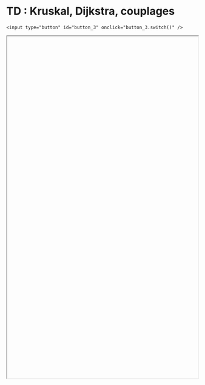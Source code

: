 # TD : Kruskal, Dijkstra, couplages

<script>
    $(function() {
        button_3 = button_cor(
            'https://raw.githubusercontent.com/fortierq/cours/main/graphe/heap/td/td_heap.pdf',
            '3',
            'button_3'
        );
    });
</script>

```{margin}
<input type="button" id="button_3" onclick="button_3.switch()" />
```

<iframe id="3" height=900 width=100% allowfullscreen></iframe>
